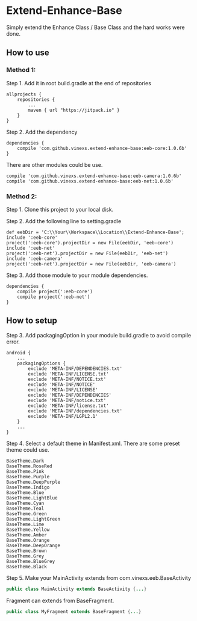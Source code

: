 # Extend-Enhance-Base
Simply extend the Enhance Class / Base Class and the hard works were done.

## How to use

### Method 1:
Step 1. Add it in root build.gradle at the end of repositories
```
allprojects {
	repositories {
		...
		maven { url "https://jitpack.io" }
	}
}
```
Step 2. Add the dependency
```
dependencies {
	compile 'com.github.vinexs.extend-enhance-base:eeb-core:1.0.6b'
}
```

There are other modules could be use.
```
compile 'com.github.vinexs.extend-enhance-base:eeb-camera:1.0.6b'
compile 'com.github.vinexs.extend-enhance-base:eeb-net:1.0.6b'
```

### Method 2:
Step 1. Clone this project to your local disk.

Step 2. Add the following line to setting.gradle
```
def eebDir = 'C:\\Your\\Workspace\\Location\\Extend-Enhance-Base';
include ':eeb-core'
project(':eeb-core').projectDir = new File(eebDir, 'eeb-core')
include ':eeb-net'
project(':eeb-net').projectDir = new File(eebDir, 'eeb-net')
include ':eeb-camera'
project(':eeb-net').projectDir = new File(eebDir, 'eeb-camera')
```

Step 3. Add those module to your module dependencies.
```
dependencies {
	compile project(':eeb-core')
	compile project(':eeb-net')
}
```

## How to setup

Step 3. Add packagingOption in your module build.gradle to avoid compile error.
```
android {
	...
	packagingOptions {
		exclude 'META-INF/DEPENDENCIES.txt'
		exclude 'META-INF/LICENSE.txt'
		exclude 'META-INF/NOTICE.txt'
		exclude 'META-INF/NOTICE'
		exclude 'META-INF/LICENSE'
		exclude 'META-INF/DEPENDENCIES'
		exclude 'META-INF/notice.txt'
		exclude 'META-INF/license.txt'
		exclude 'META-INF/dependencies.txt'
		exclude 'META-INF/LGPL2.1'
	}
	...
}
```

Step 4. Select a default theme in Manifest.xml. There are some preset theme could use.
```
BaseTheme.Dark
BaseTheme.RoseRed
BaseTheme.Pink
BaseTheme.Purple
BaseTheme.DeepPurple
BaseTheme.Indigo
BaseTheme.Blue
BaseTheme.LightBlue
BaseTheme.Cyan
BaseTheme.Teal
BaseTheme.Green
BaseTheme.LightGreen
BaseTheme.Lime
BaseTheme.Yellow
BaseTheme.Amber
BaseTheme.Orange
BaseTheme.DeepOrange
BaseTheme.Brown
BaseTheme.Grey
BaseTheme.BlueGrey
BaseTheme.Black
```

Step 5. Make your MainActivity extends from com.vinexs.eeb.BaseActivity
```java
public class MainActivity extends BaseActivity {...}
```
Fragment can extends from BaseFragment.
```java
public class MyFragment extends BaseFragment {...}
```








